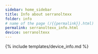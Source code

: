 ```yaml
---
sidebar: home_sidebar
title: Info about serranoltexx
folder: info
# name of the page (/{{permalink}}.html)
permalink: serranoltexx_info.html
device: serranoltexx
---
```

{% include templates/device_info.md %}
